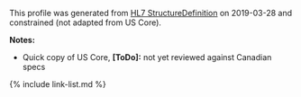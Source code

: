 <!--- Text entered into this file will appear at the top of the profiles page before the Formal Views of the profile content. -->

This profile was generated from [HL7 StructureDefinition](https://www.hl7.org/fhir/organization.profile.json) on 2019-03-28 and constrained (not adapted from US Core).

**Notes:**
- Quick copy of US Core, **[ToDo]:** not yet reviewed against Canadian specs


{% include link-list.md %}
